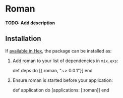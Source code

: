 # Roman

**TODO: Add description**

## Installation

If [available in Hex](https://hex.pm/docs/publish), the package can be installed as:

  1. Add roman to your list of dependencies in `mix.exs`:

        def deps do
          [{:roman, "~> 0.0.1"}]
        end

  2. Ensure roman is started before your application:

        def application do
          [applications: [:roman]]
        end

